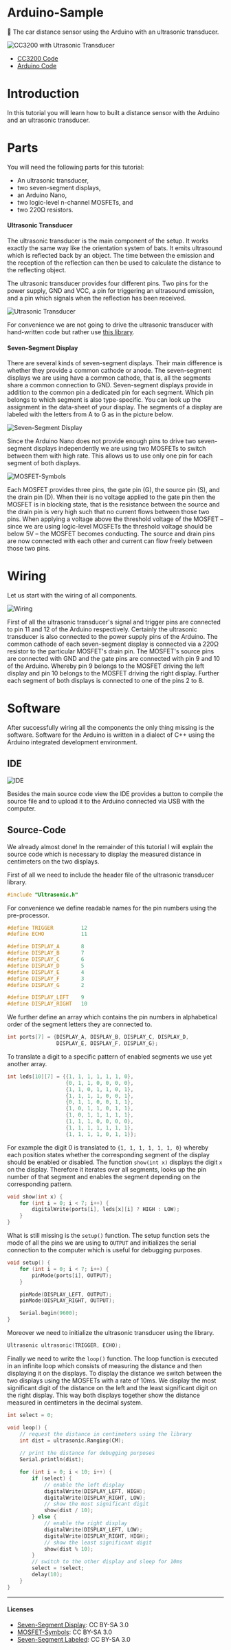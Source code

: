 # Arduino-Sample
:car: The car distance sensor using the Arduino with an ultrasonic transducer.

![CC3200 with Utrasonic Transducer](/images/cc3200_side_labeled.jpg)

* [CC3200 Code](/source/cc3200/distance/distance.ino)
* [Arduino Code](/source/arduino/distance/distance.ino)

# Introduction
In this tutorial you will learn how to built a distance sensor with the Arduino and an ultrasonic transducer.

# Parts
You will need the following parts for this tutorial:
* An ultrasonic transducer,
* two seven-segment displays,
* an Arduino Nano,
* two logic-level n-channel MOSFETs, and
* two 220Ω resistors.

#### Ultrasonic Transducer
The ultrasonic transducer is the main component of the setup. It works exactly the same way like the orientation system of bats. It emits ultrasound which is reflected back by an object. The time between the emission and the reception of the reflection can then be used to calculate the distance to the reflecting object.

The ultrasonic transducer provides four different pins. Two pins for the power supply, GND and VCC, a pin for triggering an ultrasound emission, and a pin which signals when the reflection has been received.

![Utrasonic Transducer](/images/transducer_labeled.png)

For convenience we are not going to drive the ultrasonic transducer with hand-written code but rather use [this library](https://github.com/JRodrigoTech/Ultrasonic-HC-SR04).

#### Seven-Segment Display
There are several kinds of seven-segment displays. Their main difference is whether they provide a common cathode or anode. The seven-segment displays we are using have a common cathode, that is, all the segments share a common connection to GND. Seven-segment displays provide in addition to the common pin a dedicated pin for each segment. Which pin belongs to which segment is also type-specific. You can look up the assignment in the data-sheet of your display. The segments of a display are labeled with the letters from A to G as in the picture below.

![Seven-Segment Display](/images/seven_segment_labeled.png)

Since the Arduino Nano does not provide enough pins to drive two seven-segment displays independently we are using two MOSFETs to switch between them with high rate. This allows us to use only one pin for each segment of both displays.

![MOSFET-Symbols](/images/n_channel_mosfet.png)

Each MOSFET provides three pins, the gate pin (G), the source pin (S), and the drain pin (D). When their is no voltage applied to the gate pin then the MOSFET is in blocking state, that is the resistance between the source and the drain pin is very high such that no current flows between those two pins. When applying a voltage above the threshold voltage of the MOSFET – since we are using logic-level MOSFETs the threshold voltage should be below 5V – the MOSFET becomes conducting. The source and drain pins are now connected with each other and current can flow freely between those two pins.

# Wiring
Let us start with the wiring of all components.

![Wiring](/images/wiring.png)

First of all the ultrasonic transducer's signal and trigger pins are connected to pin 11 and 12 of the Arduino respectively. Certainly the ultrasonic transducer is also connected to the power supply pins of the Arduino. The common cathode of each seven-segment display is connected via a 220Ω resistor to the particular MOSFET's drain pin. The MOSFET's source pins are connected with GND and the gate pins are connected with pin 9 and 10 of the Arduino. Whereby pin 9 belongs to the MOSFET driving the left display and pin 10 belongs to the MOSFET driving the right display. Further each segment of both displays is connected to one of the pins 2 to 8.

# Software
After successfully wiring all the components the only thing missing is the software. Software for the Arduino is written in a dialect of C++ using the Arduino integrated development environment.

## IDE
![IDE](/images/ide_labeled.png)

Besides the main source code view the IDE provides a button to compile the source file and to upload it to the Arduino connected via USB with the computer.

## Source-Code
We already almost done! In the remainder of this tutorial I will explain the source code which is necessary to display the measured distance in centimeters on the two displays.

First of all we need to include the header file of the ultrasonic transducer library. 
```c++
#include "Ultrasonic.h"
```
For convenience we define readable names for the pin numbers using the pre-processor.
```c++
#define TRIGGER         12
#define ECHO            11

#define DISPLAY_A       8
#define DISPLAY_B       7
#define DISPLAY_C       6
#define DISPLAY_D       5
#define DISPLAY_E       4
#define DISPLAY_F       3
#define DISPLAY_G       2

#define DISPLAY_LEFT    9
#define DISPLAY_RIGHT   10
```
We further define an array which contains the pin numbers in alphabetical order of the segment letters they are connected to.
```c++
int ports[7] = {DISPLAY_A, DISPLAY_B, DISPLAY_C, DISPLAY_D,
                DISPLAY_E, DISPLAY_F, DISPLAY_G};
```
To translate a digit to a specific pattern of enabled segments we use yet another array.
```c++
int leds[10][7] = {{1, 1, 1, 1, 1, 1, 0},
                   {0, 1, 1, 0, 0, 0, 0},
                   {1, 1, 0, 1, 1, 0, 1},
                   {1, 1, 1, 1, 0, 0, 1},
                   {0, 1, 1, 0, 0, 1, 1},
                   {1, 0, 1, 1, 0, 1, 1},
                   {1, 0, 1, 1, 1, 1, 1},
                   {1, 1, 1, 0, 0, 0, 0},
                   {1, 1, 1, 1, 1, 1, 1},
                   {1, 1, 1, 1, 0, 1, 1}};
```
For example the digit 0 is translated to `{1, 1, 1, 1, 1, 1, 0}` whereby each position states whether the corresponding segment of the display should be enabled or disabled. The function `show(int x)` displays the digit `x` on the display. Therefore it iterates over all segments, looks up the pin number of that segment and enables the segment depending on the corresponding pattern.
```c++
void show(int x) {
    for (int i = 0; i < 7; i++) {
        digitalWrite(ports[i], leds[x][i] ? HIGH : LOW);
    }
}
```
What is still missing is the `setup()` function. The setup function sets the mode of all the pins we are using to `OUTPUT` and initializes the serial connection to the computer which is useful for debugging purposes.
```c++
void setup() {
    for (int i = 0; i < 7; i++) {
        pinMode(ports[i], OUTPUT);
    }

    pinMode(DISPLAY_LEFT, OUTPUT);
    pinMode(DISPLAY_RIGHT, OUTPUT);

    Serial.begin(9600);
}
```
Moreover we need to initialize the ultrasonic transducer using the library.
```c++
Ultrasonic ultrasonic(TRIGGER, ECHO);
```
Finally we need to write the `loop()` function. The loop function is executed in an infinite loop which consists of measuring the distance and then displaying it on the displays. To display the distance we switch between the two displays using the MOSFETs with a rate of 10ms. We display the most significant digit of the distance on the left and the least significant digit on the right display. This way both displays together show the distance measured in centimeters in the decimal system.
```c++
int select = 0;

void loop() {
    // request the distance in centimeters using the library
    int dist = ultrasonic.Ranging(CM);
    
    // print the distance for debugging purposes
    Serial.println(dist);

    for (int i = 0; i < 10; i++) {
        if (select) {
            // enable the left display
            digitalWrite(DISPLAY_LEFT, HIGH);
            digitalWrite(DISPLAY_RIGHT, LOW);
            // show the most significant digit
            show(dist / 10);
        } else {
            // enable the right display
            digitalWrite(DISPLAY_LEFT, LOW);
            digitalWrite(DISPLAY_RIGHT, HIGH);
            // show the least significant digit
            show(dist % 10);
        }
        // switch to the other display and sleep for 10ms
        select = !select;
        delay(10);
    }
}
```

---

#### Licenses
* [Seven-Segment Display](https://commons.wikimedia.org/wiki/File:Seven_segment_05_Pengo.jpg): CC BY-SA 3.0
* [MOSFET-Symbols](https://commons.wikimedia.org/wiki/File:MISFET-Transistor_Symbole.svg): CC BY-SA 3.0
* [Seven-Segment Labeled](https://commons.wikimedia.org/wiki/File:7_segment_display_labeled.svg): CC BY-SA 3.0
